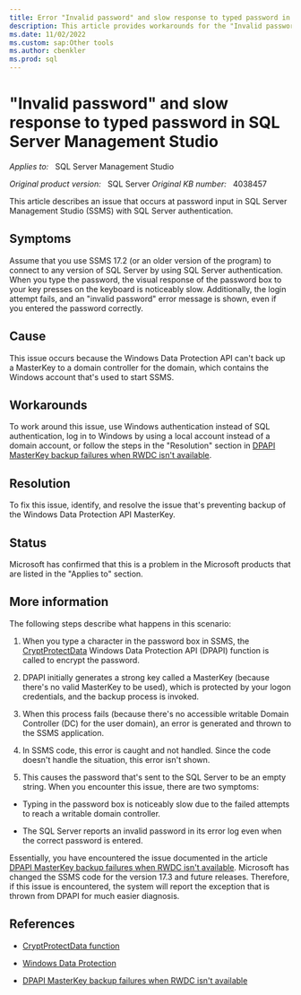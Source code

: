 ```yaml
---
title: Error "Invalid password" and slow response to typed password in SQL Server Management Studio
description: This article provides workarounds for the "Invalid password" error and slow response to typed password.
ms.date: 11/02/2022
ms.custom: sap:Other tools
ms.author: cbenkler
ms.prod: sql
---
```


# "Invalid password" and slow response to typed password in SQL Server Management Studio

_Applies to:_ &nbsp; SQL Server Management Studio

_Original product version:_ &nbsp; SQL Server
_Original KB number:_ &nbsp; 4038457

This article describes an issue that occurs at password input in SQL Server Management Studio (SSMS) with SQL Server authentication.

## Symptoms

Assume that you use SSMS 17.2 (or an older version of the program) to connect to any version of SQL Server by using SQL Server authentication. When you type the password, the visual response of the password box to your key presses on the keyboard is noticeably slow. Additionally, the login attempt fails, and an "invalid password" error message is shown, even if you entered the password correctly.

## Cause

This issue occurs because the Windows Data Protection API can't back up a MasterKey to a domain controller for the domain, which contains the Windows account that's used to start SSMS.

## Workarounds

To work around this issue, use Windows authentication instead of SQL authentication, log in to Windows by using a local account instead of a domain account, or follow the steps in the "Resolution" section in [DPAPI MasterKey backup failures when RWDC isn't available](../../windows-server/identity/dpapi-masterkey-backup-failures.md).

## Resolution

To fix this issue, identify, and resolve the issue that's preventing backup of the Windows Data Protection API MasterKey.

## Status

Microsoft has confirmed that this is a problem in the Microsoft products that are listed in the "Applies to" section.

## More information

The following steps describe what happens in this scenario:

1. When you type a character in the password box in SSMS, the [CryptProtectData](/windows/win32/api/dpapi/nf-dpapi-cryptprotectdata?redirectedfrom=MSDN) Windows Data Protection API (DPAPI) function is called to encrypt the password.

1. DPAPI initially generates a strong key called a MasterKey (because there's no valid MasterKey to be used), which is protected by your logon credentials, and the backup process is invoked.

1. When this process fails (because there's no accessible writable Domain Controller (DC) for the user domain), an error is generated and thrown to the SSMS application.

1. In SSMS code, this error is caught and not handled. Since the code doesn't handle the situation, this error isn't shown.

1. This causes the password that's sent to the SQL Server to be an empty string. When you encounter this issue, there are two symptoms:

- Typing in the password box is noticeably slow due to the failed attempts to reach a writable domain controller.

- The SQL Server reports an invalid password in its error log even when the correct password is entered.

Essentially, you have encountered the issue documented in the article [DPAPI MasterKey backup failures when RWDC isn't available](../../windows-server/identity/dpapi-masterkey-backup-failures.md). Microsoft has changed the SSMS code for the version 17.3 and future releases. Therefore, if this issue is encountered, the system will report the exception that is thrown from DPAPI for much easier diagnosis.

## References

- [CryptProtectData function](/windows/win32/api/dpapi/nf-dpapi-cryptprotectdata?redirectedfrom=MSDN)

- [Windows Data Protection](/previous-versions/ms995355(v=msdn.10)?redirectedfrom=MSDN)

- [DPAPI MasterKey backup failures when RWDC isn't available](../../windows-server/identity/dpapi-masterkey-backup-failures.md)
